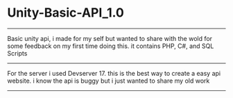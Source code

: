 # Unity-Basic-API_1.0
__________________________________________________________________________________________________________________________________________________________________________
Basic unity api, i made for my self but wanted to share with the wold for some feedback on my first time doing this. it contains PHP, C#, and SQL Scripts
__________________________________________________________________________________________________________________________________________________________________________

For the server i used Devserver 17.
this is the best way to create a easy api website.
i know the api is buggy but i just wanted to share my old work
__________________________________________________________________________________________________________________________________________________________________________
